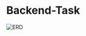 # Backend-Task

![ERD](https://github.com/marwan-mohamed12/Backend-Task/assets/40841193/3bed19a1-3545-4b34-a3c5-743060c8833e)
